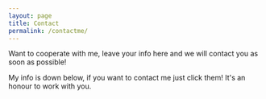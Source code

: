 ```yaml
---
layout: page
title: Contact 
permalink: /contactme/
---
```


Want to cooperate with me, leave your info here and we will contact you as soon as possible!

My info is down below, if you want to contact me just click them! It's an honour to work with you.
